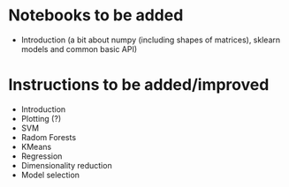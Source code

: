# Notebooks to be added

* Introduction (a bit about numpy (including shapes of matrices), 
sklearn models and common basic API)

# Instructions to be added/improved

* Introduction
* Plotting (?)
* SVM
* Radom Forests
* KMeans
* Regression
* Dimensionality reduction
* Model selection
